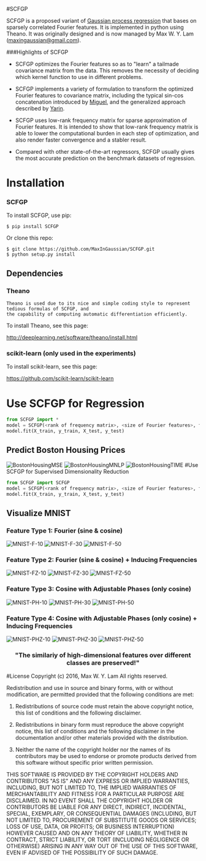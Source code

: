 #SCFGP

SCFGP is a proposed variant of [Gaussian process regression](http://www.gaussianprocess.org/gpml/) that bases on sparsely correlated Fourier features. 
It is implemented in python using Theano. It was originally
designed and is now managed by Max W. Y. Lam (maxingaussian@gmail.com).

###Highlights of SCFGP

- SCFGP optimizes
the Fourier features so as to "learn" a tailmade covariance matrix from the data. 
This removes the necessity of deciding which kernel function to use in different problems.

- SCFGP implements a variety of formulation to transform the optimized Fourier features to covariance matrix, including the typical sin-cos concatenation introduced by [Miguel](http://www.jmlr.org/papers/v11/lazaro-gredilla10a.html), and the generalized approach described by [Yarin](http://jmlr.org/proceedings/papers/v37/galb15.html).

- SCFGP uses low-rank frequency matrix for sparse approximation of Fourier features. It is 
intended to show that low-rank frequency matrix is able to lower the computational 
burden in each step of optimization, and also render faster convergence and a stabler result.

- Compared with other 
state-of-the-art regressors, SCFGP usually gives the most accurate prediction on the benchmark datasets of regression.

# Installation
   
### SCFGP

To install SCFGP, use pip:

    $ pip install SCFGP

Or clone this repo:

    $ git clone https://github.com/MaxInGaussian/SCFGP.git
    $ python setup.py install

## Dependencies
### Theano
    Theano is used due to its nice and simple coding style to represent tedious formulas of SCFGP, and
    the capability of computing automatic differentiation efficiently.
    
To install Theano, see this page:

   http://deeplearning.net/software/theano/install.html

### scikit-learn (only used in the experiments)
    
To install scikit-learn, see this page:

   https://github.com/scikit-learn/scikit-learn

# Use SCFGP for Regression
```python
from SCFGP import *
model = SCFGP(<rank of frequency matrix>, <size of Fourier features>, fftype=<feature type>)
model.fit(X_train, y_train, X_test, y_test)
```
## Predict Boston Housing Prices
![BostonHousingMSE](experiments/boston_housing_mse.png?raw=true "Boston Housing MSE")
![BostonHousingMNLP](experiments/boston_housing_mnlp.png?raw=true "Boston Housing MNLP")
![BostonHousingTIME](experiments/boston_housing_time.png?raw=true "Boston Housing Time")
#Use SCFGP for Supervised Dimensionality Reduction
```python
from SCFGP import SCFGP
model = SCFGP(<rank of frequency matrix>, <size of Fourier features>, fftype=<feature type>)
model.fit(X_train, y_train, X_test, y_test)
```
## Visualize MNIST
### Feature Type 1: Fourier (sine & cosine)
![MNIST-F-10](experiments/mnist/visualize_mnist_f_10.png?raw=true "MNIST F 10")
![MNIST-F-30](experiments/mnist/visualize_mnist_f_30.png?raw=true "MNIST F 30")
![MNIST-F-50](experiments/mnist/visualize_mnist_f_50.png?raw=true "MNIST F 50")
### Feature Type 2: Fourier (sine & cosine) + Inducing Frequencies
![MNIST-FZ-10](experiments/mnist/visualize_mnist_fz_10.png?raw=true "MNIST FZ 10")
![MNIST-FZ-30](experiments/mnist/visualize_mnist_fz_30.png?raw=true "MNIST FZ 30")
![MNIST-FZ-50](experiments/mnist/visualize_mnist_fz_50.png?raw=true "MNIST FZ 50")
### Feature Type 3: Cosine with Adjustable Phases (only cosine)
![MNIST-PH-10](experiments/mnist/visualize_mnist_ph_10.png?raw=true "MNIST PH 10")
![MNIST-PH-30](experiments/mnist/visualize_mnist_ph_30.png?raw=true "MNIST PH 30")
![MNIST-PH-50](experiments/mnist/visualize_mnist_ph_50.png?raw=true "MNIST PH 50")
### Feature Type 4: Cosine with Adjustable Phases (only cosine) + Inducing Frequencies
![MNIST-PHZ-10](experiments/mnist/visualize_mnist_phz_10.png?raw=true "MNIST PHZ 10")
![MNIST-PHZ-30](experiments/mnist/visualize_mnist_phz_30.png?raw=true "MNIST PHZ 30")
![MNIST-PHZ-50](experiments/mnist/visualize_mnist_phz_50.png?raw=true "MNIST PHZ 50")
<h3 align="center">
"The similariy of high-dimensional features over different classes are preserved!"
</h3>

#License
Copyright (c) 2016, Max W. Y. Lam
All rights reserved.

Redistribution and use in source and binary forms, with or without modification, are permitted provided that the following conditions are met:

1. Redistributions of source code must retain the above copyright notice, this list of conditions and the following disclaimer.

2. Redistributions in binary form must reproduce the above copyright notice, this list of conditions and the following disclaimer in the documentation and/or other materials provided with the distribution.

3. Neither the name of the copyright holder nor the names of its contributors may be used to endorse or promote products derived from this software without specific prior written permission.

THIS SOFTWARE IS PROVIDED BY THE COPYRIGHT HOLDERS AND CONTRIBUTORS "AS IS" AND ANY EXPRESS OR IMPLIED WARRANTIES, INCLUDING, BUT NOT LIMITED TO, THE IMPLIED WARRANTIES OF MERCHANTABILITY AND FITNESS FOR A PARTICULAR PURPOSE ARE DISCLAIMED. IN NO EVENT SHALL THE COPYRIGHT HOLDER OR CONTRIBUTORS BE LIABLE FOR ANY DIRECT, INDIRECT, INCIDENTAL, SPECIAL, EXEMPLARY, OR CONSEQUENTIAL DAMAGES (INCLUDING, BUT NOT LIMITED TO, PROCUREMENT OF SUBSTITUTE GOODS OR SERVICES; LOSS OF USE, DATA, OR PROFITS; OR BUSINESS INTERRUPTION) HOWEVER CAUSED AND ON ANY THEORY OF LIABILITY, WHETHER IN CONTRACT, STRICT LIABILITY, OR TORT (INCLUDING NEGLIGENCE OR OTHERWISE) ARISING IN ANY WAY OUT OF THE USE OF THIS SOFTWARE, EVEN IF ADVISED OF THE POSSIBILITY OF SUCH DAMAGE.